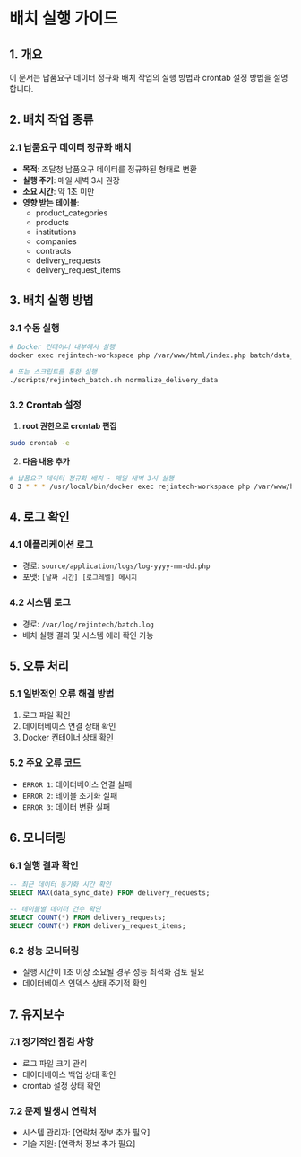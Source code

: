 # 배치 실행 가이드

## 1. 개요

이 문서는 납품요구 데이터 정규화 배치 작업의 실행 방법과 crontab 설정 방법을 설명합니다.

## 2. 배치 작업 종류

### 2.1 납품요구 데이터 정규화 배치
- **목적**: 조달청 납품요구 데이터를 정규화된 형태로 변환
- **실행 주기**: 매일 새벽 3시 권장
- **소요 시간**: 약 1초 미만
- **영향 받는 테이블**:
  - product_categories
  - products
  - institutions
  - companies
  - contracts
  - delivery_requests
  - delivery_request_items

## 3. 배치 실행 방법

### 3.1 수동 실행
```bash
# Docker 컨테이너 내부에서 실행
docker exec rejintech-workspace php /var/www/html/index.php batch/data_normalization normalize_delivery_data

# 또는 스크립트를 통한 실행
./scripts/rejintech_batch.sh normalize_delivery_data
```

### 3.2 Crontab 설정

1. **root 권한으로 crontab 편집**
```bash
sudo crontab -e
```

2. **다음 내용 추가**
```bash
# 납품요구 데이터 정규화 배치 - 매일 새벽 3시 실행
0 3 * * * /usr/local/bin/docker exec rejintech-workspace php /var/www/html/index.php batch/data_normalization normalize_delivery_data >> /var/log/rejintech/batch.log 2>&1
```

## 4. 로그 확인

### 4.1 애플리케이션 로그
- 경로: `source/application/logs/log-yyyy-mm-dd.php`
- 포맷: `[날짜 시간] [로그레벨] 메시지`

### 4.2 시스템 로그
- 경로: `/var/log/rejintech/batch.log`
- 배치 실행 결과 및 시스템 에러 확인 가능

## 5. 오류 처리

### 5.1 일반적인 오류 해결 방법
1. 로그 파일 확인
2. 데이터베이스 연결 상태 확인
3. Docker 컨테이너 상태 확인

### 5.2 주요 오류 코드
- `ERROR 1`: 데이터베이스 연결 실패
- `ERROR 2`: 테이블 초기화 실패
- `ERROR 3`: 데이터 변환 실패

## 6. 모니터링

### 6.1 실행 결과 확인
```sql
-- 최근 데이터 동기화 시간 확인
SELECT MAX(data_sync_date) FROM delivery_requests;

-- 테이블별 데이터 건수 확인
SELECT COUNT(*) FROM delivery_requests;
SELECT COUNT(*) FROM delivery_request_items;
```

### 6.2 성능 모니터링
- 실행 시간이 1초 이상 소요될 경우 성능 최적화 검토 필요
- 데이터베이스 인덱스 상태 주기적 확인

## 7. 유지보수

### 7.1 정기적인 점검 사항
- 로그 파일 크기 관리
- 데이터베이스 백업 상태 확인
- crontab 설정 상태 확인

### 7.2 문제 발생시 연락처
- 시스템 관리자: [연락처 정보 추가 필요]
- 기술 지원: [연락처 정보 추가 필요]